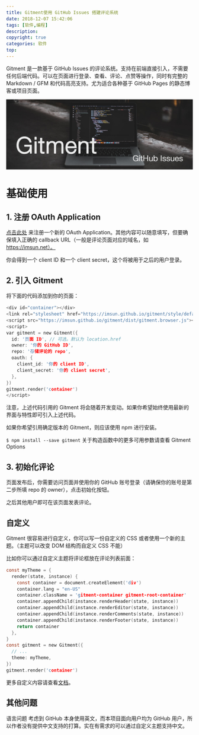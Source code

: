 ```yaml
---
title: Gitment使用 GitHub Issues 搭建评论系统
date: 2018-12-07 15:42:06
tags: [软件,编程]
description:
copyright: true
categories: 软件
top:
---
```

Gitment 是一款基于 GitHub Issues 的评论系统。支持在前端直接引入，不需要任何后端代码。可以在页面进行登录、查看、评论、点赞等操作，同时有完整的 Markdown / GFM 和代码高亮支持。尤为适合各种基于 GitHub Pages 的静态博客或项目页面。

![Gitment](https://raw.githubusercontent.com/Duanruilong/phone_drl/master/image/blog/gitment.png)

<!-- more -->

# 基础使用

## 1. 注册 OAuth Application
[点击此处](https://github.com/settings/applications/new) 来注册一个新的 OAuth Application。其他内容可以随意填写，但要确保填入正确的 callback URL（一般是评论页面对应的域名，如 https://imsun.net）。

你会得到一个 client ID 和一个 client secret，这个将被用于之后的用户登录。

## 2. 引入 Gitment


将下面的代码添加到你的页面：

```h
<div id="container"></div>
<link rel="stylesheet" href="https://imsun.github.io/gitment/style/default.css">
<script src="https://imsun.github.io/gitment/dist/gitment.browser.js"></script>
<script>
var gitment = new Gitment({
  id: '页面 ID', // 可选。默认为 location.href
  owner: '你的 GitHub ID',
  repo: '存储评论的 repo',
  oauth: {
    client_id: '你的 client ID',
    client_secret: '你的 client secret',
  },
})
gitment.render('container')
</script>

```

注意，上述代码引用的 Gitment 将会随着开发变动。如果你希望始终使用最新的界面与特性即可引入上述代码。

如果你希望引用确定版本的 Gitment，则应该使用 npm 进行安装。

`$ npm install --save gitment`
关于构造函数中的更多可用参数请查看 Gitment Options

## 3. 初始化评论
页面发布后，你需要访问页面并使用你的 GitHub 账号登录（请确保你的账号是第二步所填 repo 的 owner），点击初始化按钮。

之后其他用户即可在该页面发表评论。

## 自定义
Gitment 很容易进行自定义，你可以写一份自定义的 CSS 或者使用一个新的主题。（主题可以改变 DOM 结构而自定义 CSS 不能）

比如你可以通过自定义主题将评论框放在评论列表前面：

```h
const myTheme = {
  render(state, instance) {
    const container = document.createElement('div')
    container.lang = "en-US"
    container.className = 'gitment-container gitment-root-container'
    container.appendChild(instance.renderHeader(state, instance))
    container.appendChild(instance.renderEditor(state, instance))
    container.appendChild(instance.renderComments(state, instance))
    container.appendChild(instance.renderFooter(state, instance))
    return container
  },
}
const gitment = new Gitment({
  // ...
  theme: myTheme,
})
gitment.render('container')
```

更多自定义内容请查看[文档](https://github.com/imsun/gitment#customize)。

## 其他问题
语言问题
考虑到 GitHub 本身使用英文，而本项目面向用户均为 GitHub 用户，所以作者没有提供中文支持的打算。实在有需求的可以通过自定义主题支持中文。
